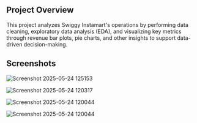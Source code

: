 ## Project Overview
This project analyzes Swiggy Instamart's operations by performing data cleaning, exploratory data analysis (EDA), and visualizing key metrics through revenue bar plots, pie charts, and other insights to support data-driven decision-making.

## Screenshots
![Screenshot 2025-05-24 125153](https://github.com/user-attachments/assets/c97c75de-dbf5-4473-bc03-9496ff413e8e)

![Screenshot 2025-05-24 120317](https://github.com/user-attachments/assets/b0cdde42-bf7d-46ee-9bfb-036131f71fbd)


![Screenshot 2025-05-24 120044](https://github.com/user-attachments/assets/29b496d5-64e4-49d8-bf44-c3ee62cb9385)

![Screenshot 2025-05-24 120044](https://github.com/user-attachments/assets/a51fd30b-a133-4cc0-a0d4-82dda0de0480)

